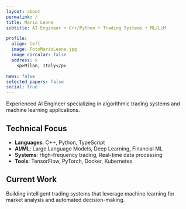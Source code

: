 ```yaml
---
layout: about
permalink: /
title: Mario Leone
subtitle: AI Engineer • C++/Python • Trading Systems • ML/LLM

profile:
  align: left
  image: FotoMarioLeone.jpg
  image_circular: false
  address: >
    <p>Milan, Italy</p>

news: false
selected_papers: false
social: true
---
```


Experienced AI Engineer specializing in algorithmic trading systems and machine learning applications. 

## Technical Focus
- **Languages**: C++, Python, TypeScript
- **AI/ML**: Large Language Models, Deep Learning, Financial ML
- **Systems**: High-frequency trading, Real-time data processing
- **Tools**: TensorFlow, PyTorch, Docker, Kubernetes

## Current Work
Building intelligent trading systems that leverage machine learning for market analysis and automated decision-making.
